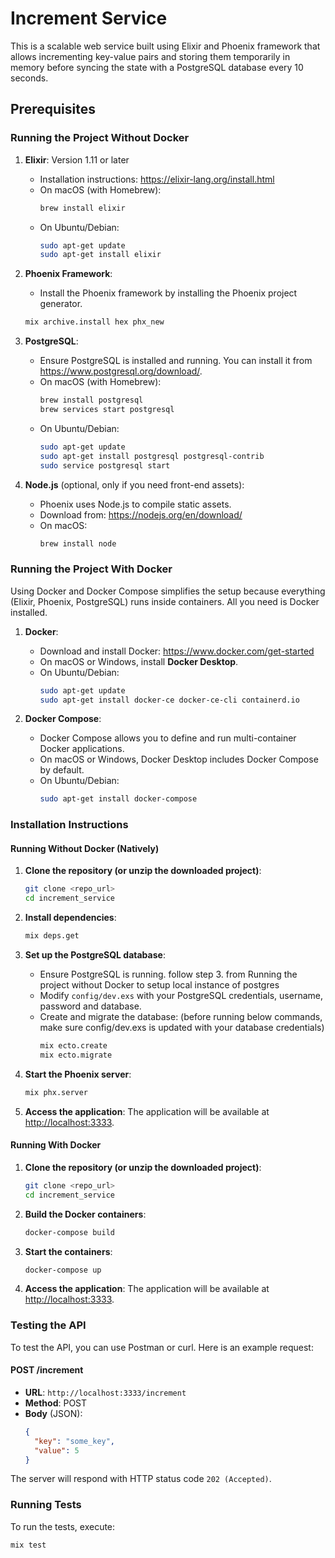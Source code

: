
# Increment Service

This is a scalable web service built using Elixir and Phoenix framework that allows incrementing key-value pairs and storing them temporarily in memory before syncing the state with a PostgreSQL database every 10 seconds.

## Prerequisites

### Running the Project Without Docker

1. **Elixir**: Version 1.11 or later
    - Installation instructions: https://elixir-lang.org/install.html
    - On macOS (with Homebrew):
        ```bash
        brew install elixir
        ```
    - On Ubuntu/Debian:
        ```bash
        sudo apt-get update
        sudo apt-get install elixir
        ```

2. **Phoenix Framework**:
    - Install the Phoenix framework by installing the Phoenix project generator.
    ```bash
    mix archive.install hex phx_new
    ```

3. **PostgreSQL**:
    - Ensure PostgreSQL is installed and running. You can install it from https://www.postgresql.org/download/.
    - On macOS (with Homebrew):
        ```bash
        brew install postgresql
        brew services start postgresql
        ```
    - On Ubuntu/Debian:
        ```bash
        sudo apt-get update
        sudo apt-get install postgresql postgresql-contrib
        sudo service postgresql start
        ```

4. **Node.js** (optional, only if you need front-end assets):
    - Phoenix uses Node.js to compile static assets.
    - Download from: https://nodejs.org/en/download/
    - On macOS:
        ```bash
        brew install node
        ```

### Running the Project With Docker

Using Docker and Docker Compose simplifies the setup because everything (Elixir, Phoenix, PostgreSQL) runs inside containers. All you need is Docker installed.

1. **Docker**:
    - Download and install Docker: https://www.docker.com/get-started
    - On macOS or Windows, install **Docker Desktop**.
    - On Ubuntu/Debian:
        ```bash
        sudo apt-get update
        sudo apt-get install docker-ce docker-ce-cli containerd.io
        ```

2. **Docker Compose**:
    - Docker Compose allows you to define and run multi-container Docker applications.
    - On macOS or Windows, Docker Desktop includes Docker Compose by default.
    - On Ubuntu/Debian:
        ```bash
        sudo apt-get install docker-compose
        ```

### Installation Instructions

#### Running Without Docker (Natively)

1. **Clone the repository (or unzip the downloaded project)**:
    ```bash
    git clone <repo_url>
    cd increment_service
    ```

2. **Install dependencies**:
    ```bash
    mix deps.get
    ```

3. **Set up the PostgreSQL database**:
    - Ensure PostgreSQL is running. follow step 3. from Running the project without Docker to setup local instance of postgres
    - Modify `config/dev.exs` with your PostgreSQL credentials, username, password and database.
    - Create and migrate the database: (before running below commands, make sure config/dev.exs is updated with your database credentials)
        ```bash
        mix ecto.create
        mix ecto.migrate
        ```

4. **Start the Phoenix server**:
    ```bash
    mix phx.server
    ```

5. **Access the application**:
    The application will be available at [http://localhost:3333](http://localhost:3333).

#### Running With Docker

1. **Clone the repository (or unzip the downloaded project)**:
    ```bash
    git clone <repo_url>
    cd increment_service
    ```

2. **Build the Docker containers**:
    ```bash
    docker-compose build
    ```

3. **Start the containers**:
    ```bash
    docker-compose up
    ```

4. **Access the application**:
    The application will be available at [http://localhost:3333](http://localhost:3333).

### Testing the API

To test the API, you can use Postman or curl. Here is an example request:

#### POST /increment

- **URL**: `http://localhost:3333/increment`
- **Method**: POST
- **Body** (JSON):
    ```json
    {
      "key": "some_key",
      "value": 5
    }
    ```

The server will respond with HTTP status code `202 (Accepted)`.

### Running Tests

To run the tests, execute:

```bash
mix test
```
    